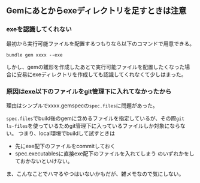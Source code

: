 ## Gemにあとからexeディレクトリを足すときは注意

### exeを認識してくれない
最初から実行可能ファイルを配置するつもりなら以下のコマンドで用意できる。

```shell
bundle gem xxxx --exe
```

しかし、gemの雛形を作成したあとで実行可能ファイルを配置したくなった場合に安易にexeディレクトリを作成しても認識してくれなくて少しはまった。

### 原因はexe以下のファイルをgit管理下に入れてなかったから
理由はシンプルでxxxx.gemspecの`spec.files`に問題があった。

`spec.files`でbuild後のgemに含めるファイルを指定しているが、その際`git ls-files`を使っているためgit管理下に入っているファイルしか対象にならない。
つまり、local環境でbuildして試すときは
- 先にexe配下のファイルをcommitしておく
- spec.executablesに直接exe配下のファイルを入れてしまう
のいずれかをしておかないといけない。

ま、こんなことでハマるやつはいないかもだが、雑メモなので気にしない。

